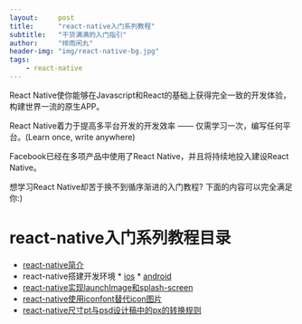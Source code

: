 ```yaml
---
layout:     post
title:      "react-native入门系列教程"
subtitle:   "干货满满的入门指引"
author:     "绯雨闲丸"
header-img: "img/react-native-bg.jpg"
tags:
    - react-native
---
```


>

React Native使你能够在Javascript和React的基础上获得完全一致的开发体验，构建世界一流的原生APP。

React Native着力于提高多平台开发的开发效率 —— 仅需学习一次，编写任何平台。(Learn once, write anywhere)

Facebook已经在多项产品中使用了React Native，并且将持续地投入建设React Native。

想学习React Native却苦于换不到循序渐进的入门教程? 下面的内容可以完全满足你:)


# react-native入门系列教程目录

*   [react-native简介][1]
*   react-native搭建开发环境
        * [ios][2]
        * [android][3]
*   [react-native实现launchImage和splash-screen][5]
*   [react-native使用iconfont替代icon图片][6]
*   [react-native尺寸pt与psd设计稿中的px的转换规则][4]





[1]: http://cyqresig.github.io/2016/06/27/react-native-intro/
[2]: http://cyqresig.github.io/2016/06/27/react-native-requirement/
[3]: http://cyqresig.github.io/2016/06/27/react-native-requirement-android/
[4]: http://cyqresig.github.io/2016/06/30/react-native-pt-px-translation/
[5]: http://cyqresig.github.io/2016/06/30/react-native-splash-screen/
[6]: http://cyqresig.github.io/2016/07/01/react-native-iconfont/



